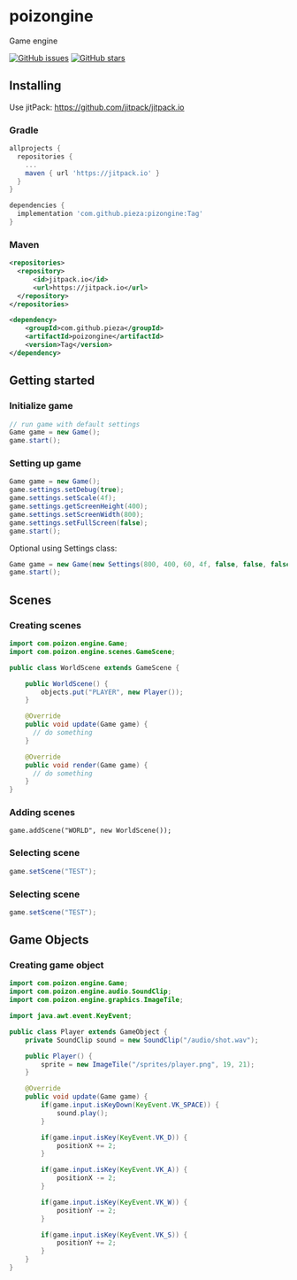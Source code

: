 # poizongine
Game engine

<a href="https://github.com/Pieza/poizongine/issues">
  <img alt="GitHub issues" src="https://img.shields.io/github/issues/Pieza/poizongine"></a>
      
<a href="https://github.com/Pieza/poizongine/stargazers">
  <img alt="GitHub stars" src="https://img.shields.io/github/stars/Pieza/poizongine"></a>

## Installing
Use jitPack: https://github.com/jitpack/jitpack.io

### Gradle
```gradle
allprojects {
  repositories {
    ...
    maven { url 'https://jitpack.io' }
  }
}
```

```gradle
dependencies {
  implementation 'com.github.pieza:pizongine:Tag'
}
```

### Maven
```xml
<repositories>
  <repository>
      <id>jitpack.io</id>
      <url>https://jitpack.io</url>
  </repository>
</repositories>
```

```xml
<dependency>
    <groupId>com.github.pieza</groupId>
    <artifactId>poizongine</artifactId>
    <version>Tag</version>
</dependency>
```


## Getting started

### Initialize game
```java
// run game with default settings
Game game = new Game();
game.start();
```

### Setting up game
```java
Game game = new Game();
game.settings.setDebug(true);
game.settings.setScale(4f);
game.settings.getScreenHeight(400);
game.settings.setScreenWidth(800);
game.settings.setFullScreen(false);
game.start();
```
Optional using Settings class:
```java
Game game = new Game(new Settings(800, 400, 60, 4f, false, false, false));
game.start();
```
## Scenes

### Creating scenes
```java
import com.poizon.engine.Game;
import com.poizon.engine.scenes.GameScene;

public class WorldScene extends GameScene {

    public WorldScene() {
        objects.put("PLAYER", new Player());
    }

    @Override
    public void update(Game game) {
      // do something
    }

    @Override
    public void render(Game game) {
      // do something
    }
}
```

### Adding scenes

```
game.addScene("WORLD", new WorldScene());
```

### Selecting scene
```java
game.setScene("TEST");
```

### Selecting scene
```java
game.setScene("TEST");
```

## Game Objects

### Creating game object
```java
import com.poizon.engine.Game;
import com.poizon.engine.audio.SoundClip;
import com.poizon.engine.graphics.ImageTile;

import java.awt.event.KeyEvent;

public class Player extends GameObject {
    private SoundClip sound = new SoundClip("/audio/shot.wav");

    public Player() {
        sprite = new ImageTile("/sprites/player.png", 19, 21);
    }

    @Override
    public void update(Game game) {
        if(game.input.isKeyDown(KeyEvent.VK_SPACE)) {
            sound.play();
        }

        if(game.input.isKey(KeyEvent.VK_D)) {
            positionX += 2;
        }

        if(game.input.isKey(KeyEvent.VK_A)) {
            positionX -= 2;
        }

        if(game.input.isKey(KeyEvent.VK_W)) {
            positionY -= 2;
        }

        if(game.input.isKey(KeyEvent.VK_S)) {
            positionY += 2;
        }
    }
}
```
